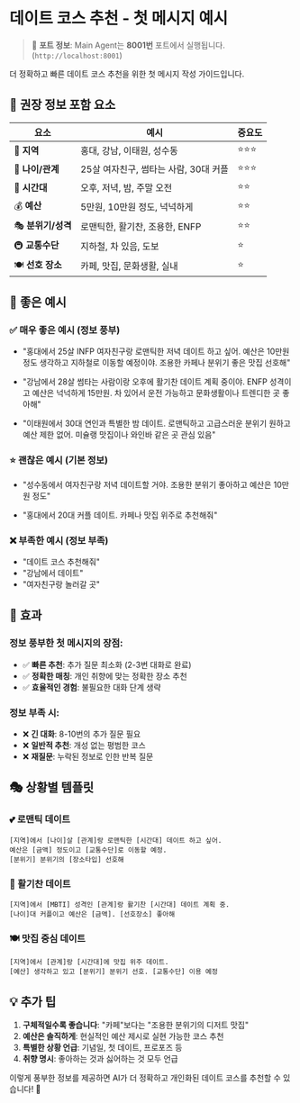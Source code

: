# 데이트 코스 추천 - 첫 메시지 예시

> 📡 **포트 정보**: Main Agent는 **8001번** 포트에서 실행됩니다. (`http://localhost:8001`)

더 정확하고 빠른 데이트 코스 추천을 위한 첫 메시지 작성 가이드입니다.

## 🎯 권장 정보 포함 요소

| 요소 | 예시 | 중요도 |
|------|------|--------|
| 🏢 **지역** | 홍대, 강남, 이태원, 성수동 | ⭐⭐⭐ |
| 👥 **나이/관계** | 25살 여자친구, 썸타는 사람, 30대 커플 | ⭐⭐⭐ |
| 🌅 **시간대** | 오후, 저녁, 밤, 주말 오전 | ⭐⭐ |
| 💰 **예산** | 5만원, 10만원 정도, 넉넉하게 | ⭐⭐ |
| 🎭 **분위기/성격** | 로맨틱한, 활기찬, 조용한, ENFP | ⭐⭐ |
| 🚇 **교통수단** | 지하철, 차 있음, 도보 | ⭐ |
| 🍽️ **선호 장소** | 카페, 맛집, 문화생활, 실내 | ⭐ |

## 📍 좋은 예시

### ✅ 매우 좋은 예시 (정보 풍부)
- "홍대에서 25살 INFP 여자친구랑 로맨틱한 저녁 데이트 하고 싶어. 예산은 10만원 정도 생각하고 지하철로 이동할 예정이야. 조용한 카페나 분위기 좋은 맛집 선호해"

- "강남에서 28살 썸타는 사람이랑 오후에 활기찬 데이트 계획 중이야. ENFP 성격이고 예산은 넉넉하게 15만원. 차 있어서 운전 가능하고 문화생활이나 트렌디한 곳 좋아해"

- "이태원에서 30대 연인과 특별한 밤 데이트. 로맨틱하고 고급스러운 분위기 원하고 예산 제한 없어. 미슐랭 맛집이나 와인바 같은 곳 관심 있음"

### ⭐ 괜찮은 예시 (기본 정보)
- "성수동에서 여자친구랑 저녁 데이트할 거야. 조용한 분위기 좋아하고 예산은 10만원 정도"

- "홍대에서 20대 커플 데이트. 카페나 맛집 위주로 추천해줘"

### ❌ 부족한 예시 (정보 부족)
- "데이트 코스 추천해줘"
- "강남에서 데이트"
- "여자친구랑 놀러갈 곳"

## 🚀 효과

### 정보 풍부한 첫 메시지의 장점:
- ✅ **빠른 추천**: 추가 질문 최소화 (2-3번 대화로 완료)
- ✅ **정확한 매칭**: 개인 취향에 맞는 정확한 장소 추천
- ✅ **효율적인 경험**: 불필요한 대화 단계 생략

### 정보 부족 시:
- ❌ **긴 대화**: 8-10번의 추가 질문 필요
- ❌ **일반적 추천**: 개성 없는 평범한 코스
- ❌ **재질문**: 누락된 정보로 인한 반복 질문

## 🎭 상황별 템플릿

### 💕 로맨틱 데이트
```
[지역]에서 [나이]살 [관계]랑 로맨틱한 [시간대] 데이트 하고 싶어. 
예산은 [금액] 정도이고 [교통수단]로 이동할 예정. 
[분위기] 분위기의 [장소타입] 선호해
```

### 🎉 활기찬 데이트
```
[지역]에서 [MBTI] 성격인 [관계]랑 활기찬 [시간대] 데이트 계획 중. 
[나이]대 커플이고 예산은 [금액]. [선호장소] 좋아해
```

### 🍽️ 맛집 중심 데이트
```
[지역]에서 [관계]랑 [시간대]에 맛집 위주 데이트. 
[예산] 생각하고 있고 [분위기] 분위기 선호. [교통수단] 이용 예정
```

## 💡 추가 팁

1. **구체적일수록 좋습니다**: "카페"보다는 "조용한 분위기의 디저트 맛집"
2. **예산은 솔직하게**: 현실적인 예산 제시로 실현 가능한 코스 추천
3. **특별한 상황 언급**: 기념일, 첫 데이트, 프로포즈 등
4. **취향 명시**: 좋아하는 것과 싫어하는 것 모두 언급

이렇게 풍부한 정보를 제공하면 AI가 더 정확하고 개인화된 데이트 코스를 추천할 수 있습니다! 🎯